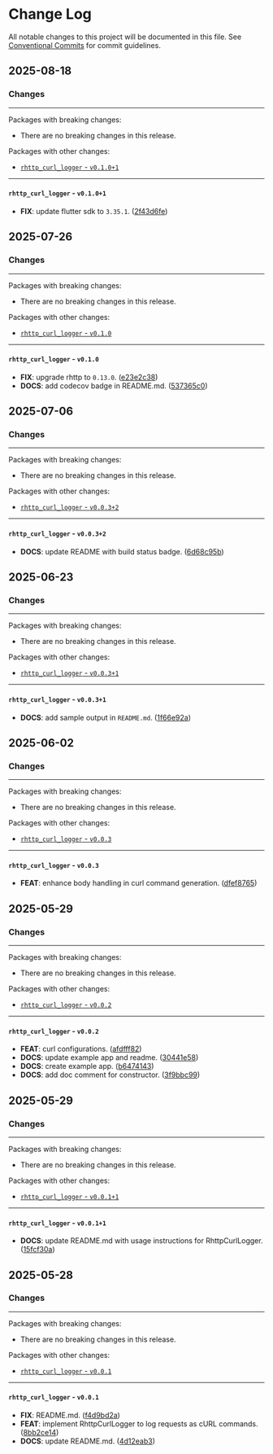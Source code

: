 # Change Log

All notable changes to this project will be documented in this file.
See [Conventional Commits](https://conventionalcommits.org) for commit guidelines.

## 2025-08-18

### Changes

---

Packages with breaking changes:

 - There are no breaking changes in this release.

Packages with other changes:

 - [`rhttp_curl_logger` - `v0.1.0+1`](#rhttp_curl_logger---v0101)

---

#### `rhttp_curl_logger` - `v0.1.0+1`

 - **FIX**: update flutter sdk to `3.35.1`. ([2f43d6fe](https://github.com/albinpk/rhttp_curl_logger/commit/2f43d6fe84cabbcd838800d367d8cd8c5bd55ba5))


## 2025-07-26

### Changes

---

Packages with breaking changes:

 - There are no breaking changes in this release.

Packages with other changes:

 - [`rhttp_curl_logger` - `v0.1.0`](#rhttp_curl_logger---v010)

---

#### `rhttp_curl_logger` - `v0.1.0`

 - **FIX**: upgrade rhttp to `0.13.0`. ([e23e2c38](https://github.com/albinpk/rhttp_curl_logger/commit/e23e2c3849d2244796f9b492d7fe8cc85d107f11))
 - **DOCS**: add codecov badge in README.md. ([537365c0](https://github.com/albinpk/rhttp_curl_logger/commit/537365c08d0276a3d23f22395edc6b6b6938822c))


## 2025-07-06

### Changes

---

Packages with breaking changes:

 - There are no breaking changes in this release.

Packages with other changes:

 - [`rhttp_curl_logger` - `v0.0.3+2`](#rhttp_curl_logger---v0032)

---

#### `rhttp_curl_logger` - `v0.0.3+2`

 - **DOCS**: update README with build status badge. ([6d68c95b](https://github.com/albinpk/rhttp_curl_logger/commit/6d68c95b3718014712bb7ab438403e9f0719a199))


## 2025-06-23

### Changes

---

Packages with breaking changes:

 - There are no breaking changes in this release.

Packages with other changes:

 - [`rhttp_curl_logger` - `v0.0.3+1`](#rhttp_curl_logger---v0031)

---

#### `rhttp_curl_logger` - `v0.0.3+1`

 - **DOCS**: add sample output in `README.md`. ([1f66e92a](https://github.com/albinpk/rhttp_curl_logger/commit/1f66e92a15de4ad79e26f82cf0cf09870590a32c))


## 2025-06-02

### Changes

---

Packages with breaking changes:

 - There are no breaking changes in this release.

Packages with other changes:

 - [`rhttp_curl_logger` - `v0.0.3`](#rhttp_curl_logger---v003)

---

#### `rhttp_curl_logger` - `v0.0.3`

 - **FEAT**: enhance body handling in curl command generation. ([dfef8765](https://github.com/albinpk/rhttp_curl_logger/commit/dfef876506176de94e6e2700020d932c082b17b9))


## 2025-05-29

### Changes

---

Packages with breaking changes:

 - There are no breaking changes in this release.

Packages with other changes:

 - [`rhttp_curl_logger` - `v0.0.2`](#rhttp_curl_logger---v002)

---

#### `rhttp_curl_logger` - `v0.0.2`

 - **FEAT**: curl configurations. ([afdfff82](https://github.com/albinpk/rhttp_curl_logger/commit/afdfff82c7a34e19fcfa22678e49f74ef7670b2e))
 - **DOCS**: update example app and readme. ([30441e58](https://github.com/albinpk/rhttp_curl_logger/commit/30441e58fa6a54aef44d5dfee3f895fbe67a0b33))
 - **DOCS**: create example app. ([b6474143](https://github.com/albinpk/rhttp_curl_logger/commit/b6474143648d9c6b7e36bbfdacc5ccb5495023bd))
 - **DOCS**: add doc comment for constructor. ([3f9bbc99](https://github.com/albinpk/rhttp_curl_logger/commit/3f9bbc99e4b749a467346e5a70f5583f11380f45))


## 2025-05-29

### Changes

---

Packages with breaking changes:

 - There are no breaking changes in this release.

Packages with other changes:

 - [`rhttp_curl_logger` - `v0.0.1+1`](#rhttp_curl_logger---v0011)

---

#### `rhttp_curl_logger` - `v0.0.1+1`

 - **DOCS**: update README.md with usage instructions for RhttpCurlLogger. ([15fcf30a](https://github.com/albinpk/rhttp_curl_logger/commit/15fcf30ac353d0bf1c1f0b5d6483275a4a796140))


## 2025-05-28

### Changes

---

Packages with breaking changes:

 - There are no breaking changes in this release.

Packages with other changes:

 - [`rhttp_curl_logger` - `v0.0.1`](#rhttp_curl_logger---v001)

---

#### `rhttp_curl_logger` - `v0.0.1`

 - **FIX**: README.md. ([f4d9bd2a](https://github.com/albinpk/rhttp_curl_logger/commit/f4d9bd2a2390d86e413a679c8ca9eb492ed4081f))
 - **FEAT**: implement RhttpCurlLogger to log requests as cURL commands. ([8bb2ce14](https://github.com/albinpk/rhttp_curl_logger/commit/8bb2ce146a3942e7ea97018bca0ce417bc497dca))
 - **DOCS**: update README.md. ([4d12eab3](https://github.com/albinpk/rhttp_curl_logger/commit/4d12eab3dba979199fa528ef1e567e5facafa3ab))

